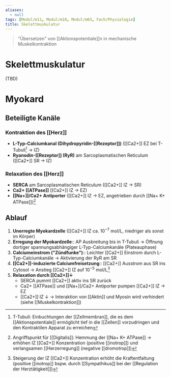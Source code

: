 ```yaml
---
aliases:
  - null
tags: [Modul/m11, Modul/m10, Modul/m03, Fach/Physiologie]
title: Skelettmuskulatur
---
```

> "Übersetzen" von [[Aktionspotentiale]]n in mechanische Muskelkontraktion

# Skelettmuskulatur
(TBD)

# Myokard
## Beteiligte Kanäle
### Kontraktion des [[Herz]]
- **L-Typ-Calciumkanal (Dihydropyridin-[[Rezeptor]])** ([[Ca2+]] EZ bei T-Tubuli[^1] → IZ)
- **Ryanodin-[[Rezeptor]] (RyR)** am Sarcoplasmatischen Reticulum ([[Ca2+]] SR → IZ)

### Relaxation des [[Herz]]
- **SERCA** am Sarcoplasmatischen Reticulum ([[Ca2+]] IZ → SR)
- **Ca2+ [[ATPase]]** [[Ca2+]] IZ → EZ)
- **[[Na+]]/Ca2+ Antiporter** ([[Ca2+]] IZ → EZ, angetrieben durch [[Na+ K+ ATPase]])[^3]

## Ablauf
1. **Unerregte Myokardzelle** ([[Ca2+]] IZ ca. $10^{-7}$ mol/L, niedriger als sonst im Körper)
2. **Erregung der Myokardzelle**:: AP Ausbreitung bis in T-Tubuli → Öffnung dortiger spannungsabhängiger L-Typ-Calciumkanäle (Plateauphase)
3. **Calciumeinstrom ("Zündfunke")**:: Leichter [[Ca2+]] Einstrom durch L-Typ-Calciumkanäle → Aktivierung der RyR am SR
4. **[[Ca2+]]-induzierte Calciumfreisetzung**:: [[Ca2+]] Ausstrom aus SR ins Cytosol → Anstieg [[Ca2+]] IZ auf $10^{-5}$ mol/L[^2]
5. **Relaxation durch [[Ca2+]]↓**
	- SERCA pummt [[Ca2+]] aktiv ins SR zurück
	- Ca2+ [[ATPase]] und [[Na+]]/Ca2+ Antiporter pumpen [[Ca2+]] IZ → EZ
	- [[Ca2+]] IZ ↓ → Interaktion von [[Aktin]] und Myosin wird verhindert (siehe [[Muskelkontraktion]])


[^1]: T-Tubuli: Einbuchtungen der [[Zellmembran]], die es dem [[Aktionspotentiale]] ermöglicht tief in die [[Zellen]] vorzudringen und den Kontraktilen Apparat zu erreichen
[^2]: Steigerung der IZ [[Ca2+]] Konzentration erhöht die Kraftentfaltung (positive [[inotrop]] bspw. durch [[Sympathikus]] bei der [[Regulation der Herztätigkeit]])
[^3]: Angriffspunkt für [[Digitalis]]: Hemmung der [[Na+ K+ ATPase]] → erhöhen IZ [[Ca2+]] Konzentration (positive [[inotrop]]) und verlangsamen [[Herzerregung]] (negative [[dromotrop]])
